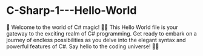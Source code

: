 # C-Sharp-1---Hello-World
👋 Welcome to the world of C# magic! 🎩✨ This Hello World file is your gateway to the exciting realm of C# programming. Get ready to embark on a journey of endless possibilities as you delve into the elegant syntax and powerful features of C#. Say hello to the coding universe! 🌌🚀
